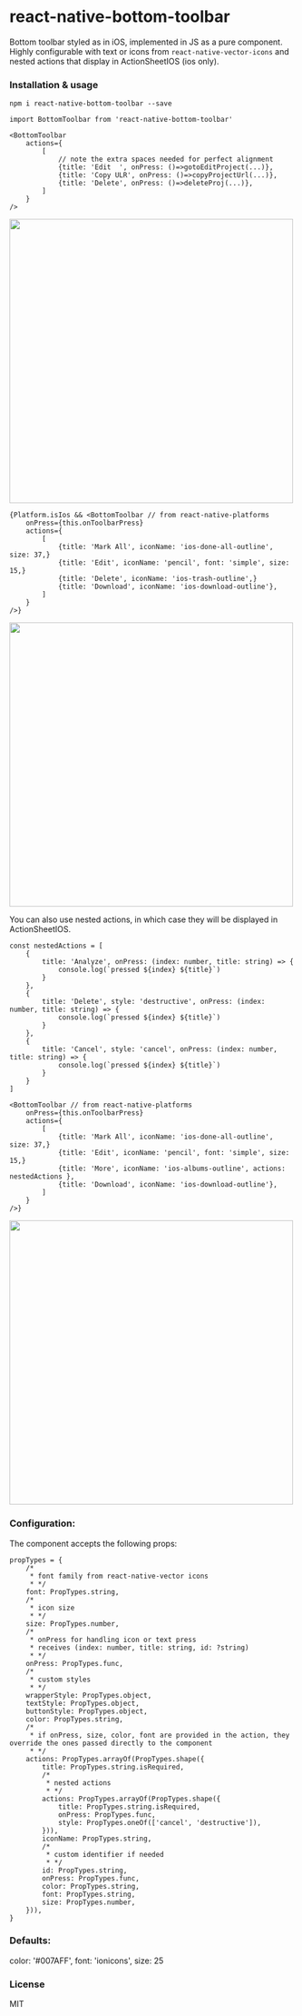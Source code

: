 # react-native-bottom-toolbar

Bottom toolbar styled as in iOS, implemented in JS as a pure component. Highly configurable with text or icons from `react-native-vector-icons` and nested actions that display in ActionSheetIOS (ios only).


### Installation & usage

`npm i react-native-bottom-toolbar --save`

```
import BottomToolbar from 'react-native-bottom-toolbar'

<BottomToolbar
    actions={
        [
            // note the extra spaces needed for perfect alignment
            {title: 'Edit  ', onPress: ()=>gotoEditProject(...)}, 
            {title: 'Copy ULR', onPress: ()=>copyProjectUrl(...)},
            {title: 'Delete', onPress: ()=>deleteProj(...)},
        ]
    }
/>
```
<img src="https://raw.githubusercontent.com/vonovak/react-native-bottom-toolbar/master/one.png" width="500" />


```
{Platform.isIos && <BottomToolbar // from react-native-platforms 
    onPress={this.onToolbarPress}
    actions={
        [
            {title: 'Mark All', iconName: 'ios-done-all-outline', size: 37,}
            {title: 'Edit', iconName: 'pencil', font: 'simple', size: 15,}
            {title: 'Delete', iconName: 'ios-trash-outline',}
            {title: 'Download', iconName: 'ios-download-outline'},
        ]
    }
/>}
```
<img src="https://raw.githubusercontent.com/vonovak/react-native-bottom-toolbar/master/two.png" width="500" />


You can also use nested actions, in which case they will be displayed in ActionSheetIOS.

```
const nestedActions = [
    {
        title: 'Analyze', onPress: (index: number, title: string) => {
            console.log(`pressed ${index} ${title}`)
        }
    },
    {
        title: 'Delete', style: 'destructive', onPress: (index: number, title: string) => {
            console.log(`pressed ${index} ${title}`)
        }
    },
    {
        title: 'Cancel', style: 'cancel', onPress: (index: number, title: string) => {
            console.log(`pressed ${index} ${title}`)
        }
    }
]
        
<BottomToolbar // from react-native-platforms 
    onPress={this.onToolbarPress}
    actions={
        [
            {title: 'Mark All', iconName: 'ios-done-all-outline', size: 37,}
            {title: 'Edit', iconName: 'pencil', font: 'simple', size: 15,}
            {title: 'More', iconName: 'ios-albums-outline', actions: nestedActions },
            {title: 'Download', iconName: 'ios-download-outline'},
        ]
    }
/>}
```

<img src="https://raw.githubusercontent.com/vonovak/react-native-bottom-toolbar/master/three.png" width="500" />

### Configuration:

The component accepts the following props:

```
propTypes = {
    /*
     * font family from react-native-vector icons
     * */
    font: PropTypes.string,
    /*
     * icon size
     * */
    size: PropTypes.number,
    /*
     * onPress for handling icon or text press
     * receives (index: number, title: string, id: ?string)
     * */
    onPress: PropTypes.func,
    /*
     * custom styles
     * */
    wrapperStyle: PropTypes.object,
    textStyle: PropTypes.object,
    buttonStyle: PropTypes.object,
    color: PropTypes.string,
    /*
     * if onPress, size, color, font are provided in the action, they override the ones passed directly to the component
     * */
    actions: PropTypes.arrayOf(PropTypes.shape({
        title: PropTypes.string.isRequired,
        /*
         * nested actions
         * */
        actions: PropTypes.arrayOf(PropTypes.shape({
            title: PropTypes.string.isRequired,
            onPress: PropTypes.func,
            style: PropTypes.oneOf(['cancel', 'destructive']),
        })),
        iconName: PropTypes.string,
        /*
         * custom identifier if needed
         * */
        id: PropTypes.string,
        onPress: PropTypes.func,
        color: PropTypes.string,
        font: PropTypes.string,
        size: PropTypes.number,
    })),
}
```

### Defaults:

color: '#007AFF',
font: 'ionicons',
size: 25

### License
MIT
